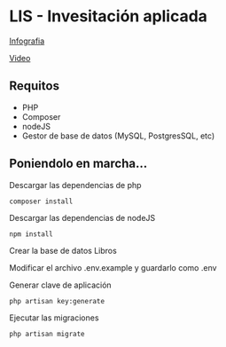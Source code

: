 # LIS - Invesitación aplicada
[Infografia](./framework.pdf)

[Video](https://drive.google.com/file/d/1RnuPcmbw37szXEWpwpSxJn07S9_YXPKk/view?usp=sharing)

## Requitos
* PHP
* Composer
* nodeJS
* Gestor de base de datos (MySQL, PostgresSQL, etc)

## Poniendolo en marcha...
Descargar las dependencias de php
```
composer install
```

Descargar las dependencias de nodeJS
```
npm install
```

Crear la base de datos Libros

Modificar el archivo .env.example y guardarlo como .env

Generar clave de aplicación
```
php artisan key:generate
```

Ejecutar las migraciones
```
php artisan migrate
```